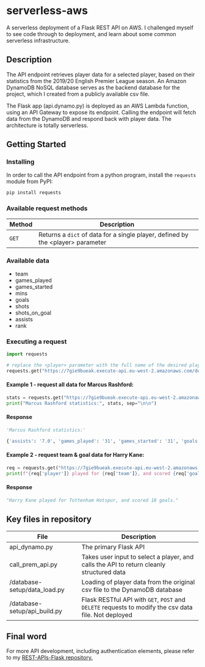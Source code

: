 # serverless-aws

A serverless deployment of a Flask REST API on AWS. I challenged myself to see code through to deployment, and learn about some common serverless infrastructure.   

## Description

The API endpoint retrieves player data for a selected player, based on their statistics from the 2019/20 English Premier League season. An Amazon DynamoDB NoSQL database serves as the backend database for the project, which I created from a publicly available csv file.

The Flask app (api.dynamo.py) is deployed as an AWS Lambda function, using an API Gateway to expose its endpoint. Calling the endpoint will fetch data from the DynamoDB and respond back with player data. The architecture is totally serverless.

## Getting Started

### Installing

In order to call the API endpoint from a python program, install the `requests` module from PyPI:

```python
pip install requests
```

### Available request methods

| Method   | Description                              |
| -------- | ---------------------------------------- |
| `GET`    | Returns a `dict` of data for a single player, defined by the \<player\> parameter|

### Available data
- team 
- games_played
- games_started
- mins
- goals
- shots
- shots_on_goal
- assists
- rank

### Executing a request

``` python
import requests

# replace the <player> parameter with the full name of the desired player
requests.get("https://7gie9bueak.execute-api.eu-west-2.amazonaws.com/dev/players/<player>").json()
```

#### Example 1 - request all data for Marcus Rashford:

``` python
stats = requests.get("https://7gie9bueak.execute-api.eu-west-2.amazonaws.com/dev/players/Marcus%20Rashford").json()
print("Marcus Rashford statistics:", stats, sep="\n\n")
```

#### Response

```python
'Marcus Rashford statistics:'

{'assists': '7.0', 'games_played': '31', 'games_started': '31', 'goals': '17.0', 'mins': '2653.0', 'player': 'Marcus Rashford', 'rank': '9', 'shots': '77.0', 'shots_on_goal': '44.0', 'team': 'Manchester United'}
```
#### Example 2 - request team & goal data for Harry Kane:

``` python
req = requests.get("https://7gie9bueak.execute-api.eu-west-2.amazonaws.com/dev/players/Harry%20Kane").json()
print(f"{req['player']} played for {req['team']}, and scored {req['goals']} goals.")
```

#### Response

```python
"Harry Kane played for Tottenham Hotspur, and scored 18 goals."
```

## Key files in repository


| File   | Description                              |
| -------- | ---------------------------------------- |
| api_dynamo.py    | The primary Flask API |
| call_prem_api.py | Takes user input to select a player, and calls the API to return cleanly structured data |
| /database-setup/data_load.py | Loading of player data from the original csv file to the DynamoDB database |
| /database-setup/api_build.py | Flask RESTful API with `GET`, `POST` and `DELETE` requests to modify the csv data file. Not deployed |

## Final word
For more API development, including authentication elements, please refer to my [REST-APIs-Flask repository.](https://github.com/mhoward91/REST-APIs-Flask)
